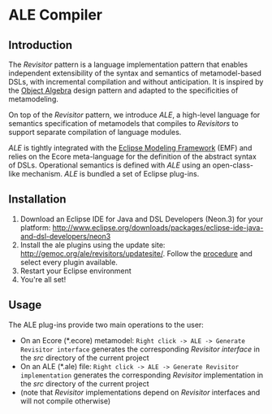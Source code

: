 # ALE Compiler

## Introduction
The *Revisitor* pattern is a language implementation pattern that enables independent extensibility of the syntax and semantics of metamodel-based DSLs, with incremental compilation and without anticipation.
It is inspired by the [Object Algebra](https://dl.acm.org/citation.cfm?id=2367167) design pattern and adapted to the specificities of metamodeling.

On top of the *Revisitor* pattern, we introduce *ALE*, a high-level language for semantics specification of metamodels that compiles to *Revisitors* to support separate compilation of language modules.

*ALE* is tightly integrated with the [Eclipse Modeling Framework](https://www.eclipse.org/modeling/emf/) (EMF) and relies on the Ecore meta-language for the definition of the abstract syntax of DSLs. Operational semantics is defined with *ALE* using an open-class-like mechanism. *ALE* is bundled a set of Eclipse plug-ins.

## Installation

1. Download an Eclipse IDE for Java and DSL Developers (Neon.3) for your platform: http://www.eclipse.org/downloads/packages/eclipse-ide-java-and-dsl-developers/neon3
1. Install the ale plugins using the update site: http://gemoc.org/ale/revisitors/updatesite/. Follow the [procedure](http://help.eclipse.org/oxygen/index.jsp?topic=/org.eclipse.platform.doc.user/tasks/tasks-127.htm) and select every plugin available.
1. Restart your Eclipse environment
1. You're all set!

## Usage

The ALE plug-ins provide two main operations to the user:

* On an Ecore (*.ecore) metamodel: `Right click -> ALE -> Generate Revisitor interface` generates the corresponding *Revisitor interface* in the *src* directory of the current project
* On an ALE (*.ale) file: `Right click -> ALE -> Generate Revisitor implementation` generates the corresponding *Revisitor* implementation in the *src* directory of the current project
* (note that *Revisitor* implementations depend on *Revisitor* interfaces and will not compile otherwise)

